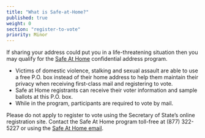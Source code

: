 ```yaml
---
title: "What is Safe-at-Home?"
published: true
weight: 0
section: "register-to-vote"
priority: Minor
---
```


If sharing your address could put you in a life-threatening situation then you may qualify for the [Safe At Home](http://www.sos.ca.gov/registries/safe-home/) confidential address program. 
- Victims of domestic violence, stalking and sexual assault are able to use a free P.O. box instead of their home address to help them maintain their privacy when receiving first-class mail and registering to vote.
- Safe at Home registrants can receive their voter information and sample ballots at this P.O. box.
- While in the program, participants are required to vote by mail.   

Please do not apply to register to vote using the Secretary of State’s online registration site. Contact the Safe At Home program toll-free at (877) 322-5227 or using the [Safe At Home email](http://www.sos.ca.gov/registries/safe-home/contact/email-safe-home/).
